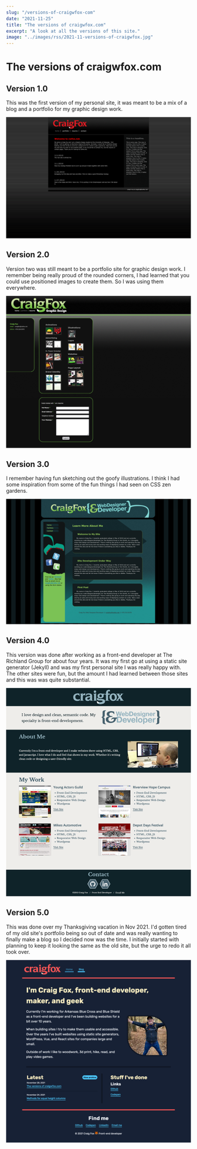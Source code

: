 ```yaml
---
slug: "/versions-of-craigwfox-com"
date: "2021-11-25"
title: "The versions of craigwfox.com"
excerpt: "A look at all the versions of this site."
image: "../images/rss/2021-11-versions-of-craigwfox.jpg"
---
```


# The versions of craigwfox.com

## Version 1.0

This was the first version of my personal site, it was meant to be a mix of a blog and a portfolio for my graphic design work.

![Screen capture of craigwfox.com version 1](../images/posts/2021-11/versions-of-craigwfox/version-1.png)

## Version 2.0

Version two was still meant to be a portfolio site for graphic design work. I remember being really proud of the rounded corners, I had learned that you could use positioned images to create them. So I was using them everywhere.

![Screen capture of craigwfox.com version 2](../images/posts/2021-11/versions-of-craigwfox/version-2.png)

## Version 3.0

I remember having fun sketching out the goofy illustrations. I think I had some inspiration from some of the fun things I had seen on CSS zen gardens.

![Screen capture of craigwfox.com version 3](../images/posts/2021-11/versions-of-craigwfox/version-3.png)

## Version 4.0

This version was done after working as a front-end developer at The Richland Group for about four years. It was my first go at using a static site generator (Jekyll) and was my first personal site I was really happy with. The other sites were fun, but the amount I had learned between those sites and this was was quite substantial.

![Screen capture of craigwfox.com version 4](../images/posts/2021-11/versions-of-craigwfox/version-4.png)

## Version 5.0

This was done over my Thanksgiving vacation in Nov 2021. I'd gotten tired of my old site's portfolio being so out of date and was really wanting to finally make a blog so I decided now was the time. I initially started with planning to keep it looking the same as the old site, but the urge to redo it all took over.

![Screen capture of craigwfox.com version 5](../images/posts/2021-11/versions-of-craigwfox/version-5.png)
